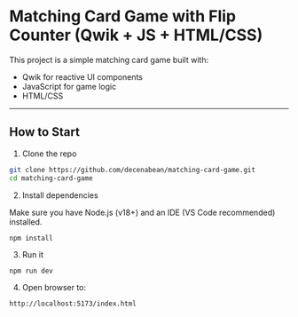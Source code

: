 # Matching Card Game with Flip Counter (Qwik + JS + HTML/CSS)

This project is a simple matching card game built with:
- Qwik for reactive UI components
- JavaScript for game logic
- HTML/CSS
---

## How to Start

1. Clone the repo

```bash
git clone https://github.com/decenabean/matching-card-game.git
cd matching-card-game
```

2. Install dependencies

Make sure you have Node.js (v18+) and an IDE (VS Code recommended) installed.
```
npm install
```

3. Run it
```
npm run dev
```
4. Open browser to:
```
http://localhost:5173/index.html
```
